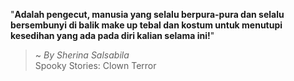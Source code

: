 "**Adalah pengecut, manusia yang selalu berpura-pura dan selalu bersembunyi di balik make up tebal dan kostum untuk menutupi kesedihan yang ada pada diri kalian selama ini!**"

> ~ _By Sherina Salsabila_  
Spooky Stories: Clown Terror
